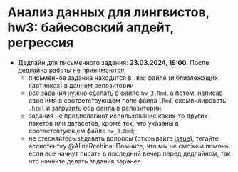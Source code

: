 # Анализ данных для лингвистов, hw3: байесовский апдейт, регрессия

* Дедлайн для письменного задания: **23.03.2024, 19:00**. После дедлайна работы не принимаются.
    * письменное задание находится в `.Rmd` файле (и близлежащих картинках) в данном репозитории
    * все задания нужно сделать в файле `hw_3.Rmd`, а потом, написав свое имя в соответствующем поле файла `.Rmd`, скомпилировать `.html` и загрузить оба файла в репозиторий;
    * задания не предполагают использование каких-то других пакетов или датасетов, кроме тех, что указаны в соответсвтующем файле `hw_3.Rmd`;
    * не стесняйтесь задавать вопросы (открывайте [issue](https://help.github.com/en/github/managing-your-work-on-github/creating-an-issue)), тегайте ассистентку @AlinaRechina. Помните, что мы не сможем помочь, если все начнут писать в последний вечер перед дедлайном, так что начните делать задания заранее.
